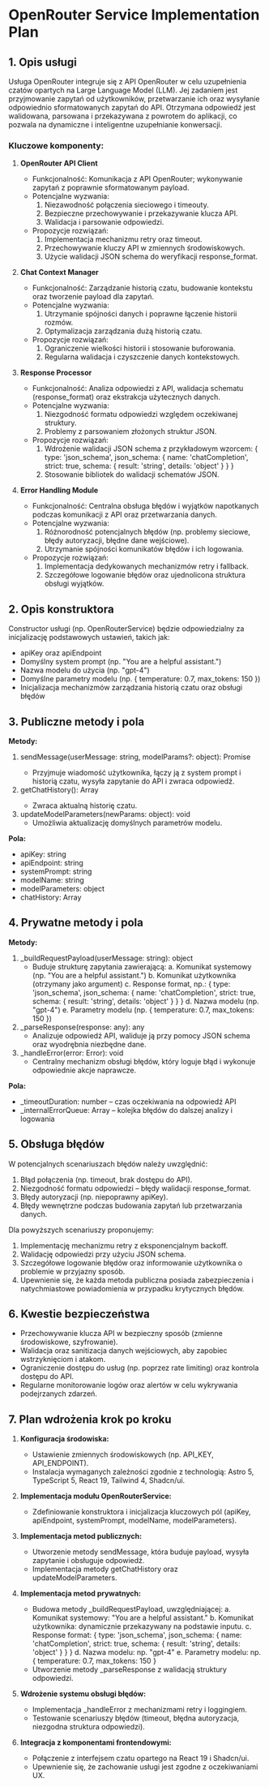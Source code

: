 # OpenRouter Service Implementation Plan

## 1. Opis usługi

Usługa OpenRouter integruje się z API OpenRouter w celu uzupełnienia czatów opartych na Large Language Model (LLM). Jej zadaniem jest przyjmowanie zapytań od użytkowników, przetwarzanie ich oraz wysyłanie odpowiednio sformatowanych zapytań do API. Otrzymana odpowiedź jest walidowana, parsowana i przekazywana z powrotem do aplikacji, co pozwala na dynamiczne i inteligentne uzupełnianie konwersacji.

### Kluczowe komponenty:

1. **OpenRouter API Client**
   - Funkcjonalność: Komunikacja z API OpenRouter; wykonywanie zapytań z poprawnie sformatowanym payload.
   - Potencjalne wyzwania:
     1. Niezawodność połączenia sieciowego i timeouty.
     2. Bezpieczne przechowywanie i przekazywanie klucza API.
     3. Walidacja i parsowanie odpowiedzi.
   - Propozycje rozwiązań:
     1. Implementacja mechanizmu retry oraz timeout.
     2. Przechowywanie kluczy API w zmiennych środowiskowych.
     3. Użycie walidacji JSON schema do weryfikacji response_format.

2. **Chat Context Manager**
   - Funkcjonalność: Zarządzanie historią czatu, budowanie kontekstu oraz tworzenie payload dla zapytań.
   - Potencjalne wyzwania:
     1. Utrzymanie spójności danych i poprawne łączenie historii rozmów.
     2. Optymalizacja zarządzania dużą historią czatu.
   - Propozycje rozwiązań:
     1. Ograniczenie wielkości historii i stosowanie buforowania.
     2. Regularna walidacja i czyszczenie danych kontekstowych.

3. **Response Processor**
   - Funkcjonalność: Analiza odpowiedzi z API, walidacja schematu (response_format) oraz ekstrakcja użytecznych danych.
   - Potencjalne wyzwania:
     1. Niezgodność formatu odpowiedzi względem oczekiwanej struktury.
     2. Problemy z parsowaniem złożonych struktur JSON.
   - Propozycje rozwiązań:
     1. Wdrożenie walidacji JSON schema z przykładowym wzorcem:
        { type: 'json_schema', json_schema: { name: 'chatCompletion', strict: true, schema: { result: 'string', details: 'object' } } }
     2. Stosowanie bibliotek do walidacji schematów JSON.

4. **Error Handling Module**
   - Funkcjonalność: Centralna obsługa błędów i wyjątków napotkanych podczas komunikacji z API oraz przetwarzania danych.
   - Potencjalne wyzwania:
     1. Różnorodność potencjalnych błędów (np. problemy sieciowe, błędy autoryzacji, błędne dane wejściowe).
     2. Utrzymanie spójności komunikatów błędów i ich logowania.
   - Propozycje rozwiązań:
     1. Implementacja dedykowanych mechanizmów retry i fallback.
     2. Szczegółowe logowanie błędów oraz ujednolicona struktura obsługi wyjątków.

## 2. Opis konstruktora

Constructor usługi (np. OpenRouterService) będzie odpowiedzialny za inicjalizację podstawowych ustawień, takich jak:
- apiKey oraz apiEndpoint
- Domyślny system prompt (np. "You are a helpful assistant.")
- Nazwa modelu do użycia (np. "gpt-4")
- Domyślne parametry modelu (np. { temperature: 0.7, max_tokens: 150 })
- Inicjalizacja mechanizmów zarządzania historią czatu oraz obsługi błędów

## 3. Publiczne metody i pola

**Metody:**

1. sendMessage(userMessage: string, modelParams?: object): Promise<any>
   - Przyjmuje wiadomość użytkownika, łączy ją z system prompt i historią czatu, wysyła zapytanie do API i zwraca odpowiedź.
2. getChatHistory(): Array<string>
   - Zwraca aktualną historię czatu.
3. updateModelParameters(newParams: object): void
   - Umożliwia aktualizację domyślnych parametrów modelu.

**Pola:**
- apiKey: string
- apiEndpoint: string
- systemPrompt: string
- modelName: string
- modelParameters: object
- chatHistory: Array<string>

## 4. Prywatne metody i pola

**Metody:**

1. _buildRequestPayload(userMessage: string): object
   - Buduje strukturę zapytania zawierającą:
     a. Komunikat systemowy (np. "You are a helpful assistant.")
     b. Komunikat użytkownika (otrzymany jako argument)
     c. Response format, np.:
        { type: 'json_schema', json_schema: { name: 'chatCompletion', strict: true, schema: { result: 'string', details: 'object' } } }
     d. Nazwa modelu (np. "gpt-4")
     e. Parametry modelu (np. { temperature: 0.7, max_tokens: 150 })
2. _parseResponse(response: any): any
   - Analizuje odpowiedź API, waliduje ją przy pomocy JSON schema oraz wyodrębnia niezbędne dane.
3. _handleError(error: Error): void
   - Centralny mechanizm obsługi błędów, który loguje błąd i wykonuje odpowiednie akcje naprawcze.

**Pola:**
- _timeoutDuration: number – czas oczekiwania na odpowiedź API
- _internalErrorQueue: Array<Error> – kolejka błędów do dalszej analizy i logowania

## 5. Obsługa błędów

W potencjalnych scenariuszach błędów należy uwzględnić:

1. Błąd połączenia (np. timeout, brak dostępu do API).
2. Niezgodność formatu odpowiedzi – błędy walidacji response_format.
3. Błędy autoryzacji (np. niepoprawny apiKey).
4. Błędy wewnętrzne podczas budowania zapytań lub przetwarzania danych.

Dla powyższych scenariuszy proponujemy:

1. Implementację mechanizmu retry z eksponencjalnym backoff.
2. Walidację odpowiedzi przy użyciu JSON schema.
3. Szczegółowe logowanie błędów oraz informowanie użytkownika o problemie w przyjazny sposób.
4. Upewnienie się, że każda metoda publiczna posiada zabezpieczenia i natychmiastowe powiadomienia w przypadku krytycznych błędów.

## 6. Kwestie bezpieczeństwa

- Przechowywanie klucza API w bezpieczny sposób (zmienne środowiskowe, szyfrowanie).
- Walidacja oraz sanitizacja danych wejściowych, aby zapobiec wstrzyknięciom i atakom.
- Ograniczenie dostępu do usług (np. poprzez rate limiting) oraz kontrola dostępu do API.
- Regularne monitorowanie logów oraz alertów w celu wykrywania podejrzanych zdarzeń.

## 7. Plan wdrożenia krok po kroku

1. **Konfiguracja środowiska:**
   - Ustawienie zmiennych środowiskowych (np. API_KEY, API_ENDPOINT).
   - Instalacja wymaganych zależności zgodnie z technologią: Astro 5, TypeScript 5, React 19, Tailwind 4, Shadcn/ui.

2. **Implementacja modułu OpenRouterService:**
   - Zdefiniowanie konstruktora i inicjalizacja kluczowych pól (apiKey, apiEndpoint, systemPrompt, modelName, modelParameters).

3. **Implementacja metod publicznych:**
   - Utworzenie metody sendMessage, która buduje payload, wysyła zapytanie i obsługuje odpowiedź.
   - Implementacja metody getChatHistory oraz updateModelParameters.

4. **Implementacja metod prywatnych:**
   - Budowa metody _buildRequestPayload, uwzględniającej:
     a. Komunikat systemowy: "You are a helpful assistant."
     b. Komunikat użytkownika: dynamicznie przekazywany na podstawie inputu.
     c. Response format: { type: 'json_schema', json_schema: { name: 'chatCompletion', strict: true, schema: { result: 'string', details: 'object' } } }
     d. Nazwa modelu: np. "gpt-4"
     e. Parametry modelu: np. { temperature: 0.7, max_tokens: 150 }
   - Utworzenie metody _parseResponse z walidacją struktury odpowiedzi.

5. **Wdrożenie systemu obsługi błędów:**
   - Implementacja _handleError z mechanizmami retry i loggingiem.
   - Testowanie scenariuszy błędów (timeout, błędna autoryzacja, niezgodna struktura odpowiedzi).

6. **Integracja z komponentami frontendowymi:**
   - Połączenie z interfejsem czatu opartego na React 19 i Shadcn/ui.
   - Upewnienie się, że zachowanie usługi jest zgodne z oczekiwaniami UX.
 
